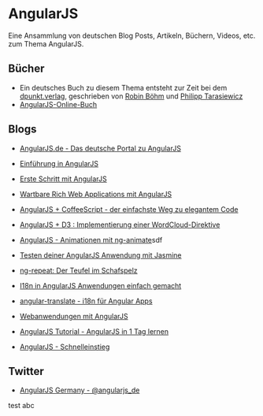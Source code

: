 AngularJS
===

Eine Ansammlung von deutschen Blog Posts, Artikeln, Büchern, Videos, etc. zum Thema 
AngularJS.

## Bücher
* Ein deutsches Buch zu diesem Thema entsteht zur Zeit bei dem [dpunkt.verlag](http://dpunkt.de/), geschrieben von [Robin Böhm](https://twitter.com/roobijn) und [Philipp Tarasiewicz](https://twitter.com/justphilmusic)
* [AngularJS-Online-Buch](http://angularjs.de/buch)

## Blogs

* [AngularJS.de - Das deutsche Portal zu AngularJS](http://angularjs.de/)
* [Einführung in AngularJS](http://html5-mobile.de/blog/angularjs-javascript-mvc-framework-tutorial)
* [Erste Schritt mit AngularJS](http://graberj.wordpress.com/2013/07/11/erste-schritte-mit-angularjs)
* [Wartbare Rich Web Applications mit AngularJS](http://blog-de.akquinet.de/2013/01/22/wartbare-rich-web-applications-mit-angularjs/asdfasdfadf)
* [AngularJS + CoffeeScript - der einfachste Weg zu elegantem Code](http://angularjs.de/artikel/angularjs-mit-coffeescriptasdfasfasdf)
* [AngularJS + D3 : Implementierung einer WordCloud-Direktive](http://angularjs.de/artikel/angularjs-d3-wordcloudasddddddddd)
* [AngularJS - Animationen mit ng-animate](http://angularjs.de/artikel/angularjs-animationen-ng-animateasdddddddddddddd)sdf

* [Testen deiner AngularJS Anwendung mit Jasmine](http://angularjs.de/artikel/angularjs-test)
* [ng-repeat: Der Teufel im Schafspelz](http://angularjs.de/artikel/angularjs-ng-repeat)
* [I18n in AngularJS Anwendungen einfach gemacht](http://angularjs.de/artikel/angularjs-i18n-ng-translate)
* [angular-translate - i18n für Angular Apps](http://www.neoskop.de/blog/angular-translate)

* [Webanwendungen mit AngularJS](http://www.heise.de/developer/artikel/Webanwendungen-mit-AngularJS-1955101.html)
* [AngularJS Tutorial - AngularJS in 1 Tag lernen](http://www.flyacts.com/blog/angularjs-tutorial-angularjs-in-1-tag-lernen/)
* [AngularJS - Schnelleinstieg](http://regenrek.at/blog/angularjs-schnelleinstieg-deutsch/)

## Twitter

* [AngularJS Germany - @angularjs_de](https://twitter.com/angularjs_de)

test abc